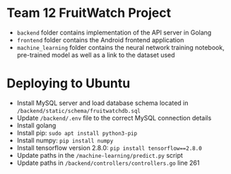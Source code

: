 # Team 12 FruitWatch Project

- `backend` folder contains implementation of the API server in Golang
- `frontend` folder contains the Android frontend application
- `machine_learning` folder contains the neural network training notebook, pre-trained model as well as a link to the dataset used


# Deploying to Ubuntu
- Install MySQL server and load database schema located in ```/backend/static/schema/fruitwatchdb.sql```
- Update ```/backend/.env``` file to the correct MySQL connection details
- Install golang
- Install pip: ```sudo apt install python3-pip```
- Install numpy: ```pip install numpy```
- Install tensorflow version 2.8.0: ```pip install tensorflow==2.8.0```
- Update paths in the ```/machine-learning/predict.py``` script
- Update paths in ```/backend/controllers/controllers.go``` line 261
